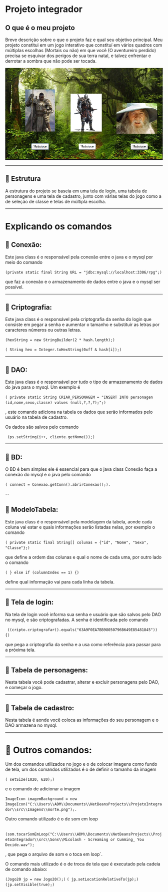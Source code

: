 # Projeto integrador


##  O que é o meu projeto

Breve descrição sobre o que o projeto faz e qual seu objetivo principal.
Meu projeto constitui em um jogo interativo que constituí em vários quadros
com múltiplas escolhas (Mortais ou não) em que você (O aventureiro perdido) precisa se esquivar dos perigos de sua terra natal,
e talvez enfrentar e derrotar a sombra que não pode ser tocada.

![inicio](https://github.com/Felipedutra68/projeto_integrador/blob/main/Captura%20de%20tela%202025-07-14%20202929.png)

---

## 📌 Estrutura 

A estrutura do projeto se baseia em uma tela de login, uma tabela de personagens e uma tela de cadastro,
junto com várias telas do jogo como a de seleção de classe e telas de múltipla escolha. 

---

# Explicando os comandos


## 📌 Conexão:

Este java class é o responsável pela conexão entre o java e o mysql por meio do comando 

`(private static final String URL = "jdbc:mysql://localhost:3306/rpg";)`

que faz a conexão e o armazenamento de dados entre o java e o mysql ser possível.


---

## 📌 Criptografia: 

Este java class é o responsável pela criptografia da senha do login que consiste
em pegar a senha e aumentar o tamanho e substituir as letras por caracteres números ou outras letras. 

`(hexString = new StringBuilder(2 * hash.length);)`

`( String hex = Integer.toHexString(0xff & hash[i]);)`


---


## 📌 DAO:

Este java class é o responsável por tudo o tipo de armazenamento de dados do java para o mysql. Um exemplo é

`( private static String CRIAR_PERSONAGEM = "INSERT INTO personagen (id,nome,sexo,classe) values (null,?,?,?);";)`

, este comando adiciona na tabela os dados que serão informados pelo usuário na tabela de cadastro.

Os dados são salvos pelo comando

` (ps.setString(i++, cliente.getNome());)`


---

## 📌 BD: 

O BD é bem simples ele é essencial para que o java class Conexão faça a conexão do mysql e o java pelo comando

`( connect = Conexao.getConn().abrirConexao();).`  


--


## 📌 ModeloTabela:

Este java class é o responsável pela modelagem da tabela, aonde cada coluna vai estar e quais informações serão listadas nelas, por exemplo o comando

 `( private static final String[] colunas = {"id", "Nome", "Sexo", "Classe"};)`

que define a ordem das colunas e qual o nome de cada uma, por outro lado o comando

`( } else if (columnIndex == 1) {)`

 define qual informação vai para cada linha da tabela. 


---

## 📌 Tela de login: 

Na tela de login você informa sua senha e usuário que são salvos pelo DAO no mysql, e são criptografadas.
 A senha é identificada pelo comando

` ((cripto.criptografar().equals("63A9F0EA7BB98050796B649E85481845")) {)`

 que pega a criptografia da senha e a usa como referência para passar para a próxima tela.


---


## 📌 Tabela de personagens:

Nesta tabela você pode cadastrar, alterar e excluir personagens pelo DAO, e começar o jogo.

---

## 📌 Tabela de cadastro:

Nesta tabela é aonde você coloca as informações do seu personagem e o DAO armazena no mysql.


---


# 📌 Outros comandos:


Um dos comandos utilizados no jogo e o de colocar imagens como fundo de tela, um
 dos comandos utilizados é o de definir o tamanho da imagem

 `( setSize(1020, 620);)`

e o comando de adicionar a imagem

` ImageIcon imagemBackground = new ImageIcon("C:\\Users\\ADM\\Documents\\NetBeansProjects\\ProjetoIntegrador\\src\\Imagens\\morte.png");. `

Outro comando utilizado é o de som em loop

` (som.tocarSomEmLoop("C:\\Users\\ADM\\Documents\\NetBeansProjects\\ProjetoIntegrador\\src\\Sons\\Micolash - Screaming or Cumming_ You Decide.wav");`

, que pega o arquivo de som e o toca em loop´. 

O comando mais utilizado é o de troca de tela que é executado pela cadeia de comando abaixo:

`(Jogo20 jp = new Jogo20();)`
`( jp.setLocationRelativeTo(jp);)`
`(jp.setVisible(true);)`



